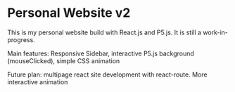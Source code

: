# Personal Website v2

This is my personal website build with React.js and P5.js. It is still a work-in-progress.

Main features: Responsive Sidebar, interactive P5.js background (mouseClicked), simple CSS animation

Future plan: multipage react site development with react-route. More interactive animation
